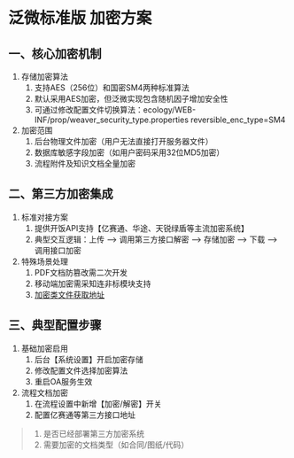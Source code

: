 # 泛微标准版 加密方案

## 一、核心加密机制

1. 存储加密算法
   1. 支持AES（256位）和国密SM4两种标准算法
   2. 默认采用AES加密，但泛微实现包含随机因子增加安全性
   3. 可通过修改配置文件切换算法：ecology/WEB-INF/prop/weaver_security_type.properties reversible_enc_type=SM4
2. 加密范围
   1. 后台物理文件加密（用户无法直接打开服务器文件）
   2. 数据库敏感字段加密（如用户密码采用32位MD5加密）
   3. 流程附件及知识文档全量加密

## 二、第三方加密集成

1. 标准对接方案
   1. 提供开饭API支持【亿赛通、华途、天锐绿盾等主流加密系统】
   2. 典型交互逻辑：上传 --> 调用第三方接口解密 --> 存储加密 --> 下载 --> 调用接口加密
2. 特殊场景处理
   1. PDF文档防篡改需二次开发
   2. 移动端加密需采知连非标模块支持
   3. [加密类文件获取地址](https://www.e-cology.com.cn/sp/doc/docDetail/8140400538406948708)

## 三、典型配置步骤

1. 基础加密启用
   1. 后台【系统设置】开启加密存储
   2. 修改配置文件选择加密算法
   3. 重启OA服务生效
2. 流程文档加密
   1. 在流程设置中新增【加密/解密】开关
   2. 配置亿赛通等第三方接口地址

> 1. 是否已经部署第三方加密系统
> 2. 需要加密的文档类型（如合同/图纸/代码）
